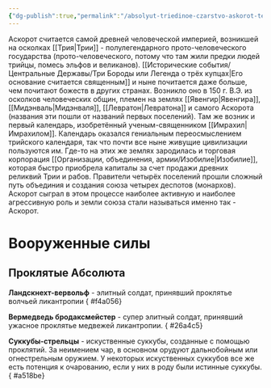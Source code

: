 ```yaml
---
{"dg-publish":true,"permalink":"/absolyut-triedinoe-czarstvo-askorot-tetrarhiya/","dgPassFrontmatter":true}
---
```


Аскорот считается самой древней человеческой империей, возникшей на осколках [[Трия\|Трии]] - полулегендарного прото-человеческого государства (прото-человеческого, потому что там жили предки людей трийцы, помесь эльфов и великанов).
[[Исторические события/Центральные Державы/Три Бороды или Легенда о трёх купцах\|Его основание считается священным]] и ныне почитается даже больше, чем почитают божеств в других странах.
Возникло оно в 150 г. В.Э. из осколков человеческих общин, племен на землях [[Явенгир\|Явенгира]], [[Мидэнваль\|Мидэнваля]], [[Левратон\|Левратона]] и самого Аскорота (названия эти пошли от названий первых поселений). Там же возник и первый календарь, изобретённый ученым-священником [[Имрахил\|Имрахилом]]. Календарь оказался 
гениальным переосмыслением трийского календаря, так что почти все ныне живущие цивилизации пользуются им.
Где-то на этих же землях зародилась и торговая корпорация [[Организации, объединения, армии/Изобилие\|Изобилие]], которая быстро приобрела капиталы за счет продажи древних реликвий Трии и рабов.
Правители четырёх поселений прошли сложный путь объединия и создания союза четырех деспотов (монархов). Аскорот сыграл в этом процессе наиболее активную и наиболее агрессивную роль и земли союза стали называться именно так - Аскорот. 

# Вооруженные силы

## Проклятые Абсолюта

**Ландскнехт-вервольф** - элитный солдат, принявший проклятье волчьей ликантропии
{ #f4a056}


**Вермедведь бродаксмейстер** - супер элитный солдат, принявший ужасное проклятье медвежей ликантропии.
{ #26a4c5}


**Суккубы-стрельцы** - искуственные суккубы, созданные с помощью проклятий. За неимением чар, в основном орудуют дальнобойным или огнестрельным оружием. У некоторых искуственных суккубов все же есть потенция к очарованию, если у них в роду были истинные суккубы.
{ #a518be}
